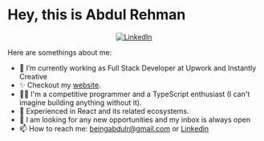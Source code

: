 # Hey, this is Abdul Rehman

<p align="center">
	<a href="https://www.linkedin.com/in/abdulrdev/"><img src="https://img.shields.io/badge/LinkedIn--_.svg?style=social&logo=linkedin" alt="LinkedIn"></a>  
</p>

Here are somethings about me:
<br />

- 🔭 I’m currently working as Full Stack Developer at Upwork and Instantly Creative
- ✨ Checkout my <a href="abdulrdev.tech">website</a>.
- 👨‍💻 I'm a competitive programmer and a TypeScript enthusiast (I can't imagine building anything without it).
- 💼 Experienced in React and its related ecosystems.
- 💬 I am looking for any new opportunities and my inbox is always open
- 📫 How to reach me: [beingabdulr@gmail.com](mailto:beingabdulr@gmail.com) or <a href="https://www.linkedin.com/in/abdulrdev/">Linkedin</a>

<!--
## 🔧 Technologies

</br>

![skills](https://skillicons.dev/icons?i=css,js,ts,react,nextjs,nodejs,tailwind,prisma,mysql,postgres,express,mongo,firebase,supabase,apollo,graphql,linux,git,redis,docker,redux,python,vscode&theme=dark&perline=15)
-->
